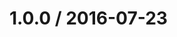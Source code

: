 <!--remark setext-->

<!--lint disable no-multiple-toplevel-headings -->

1.0.0 / 2016-07-23
==================
